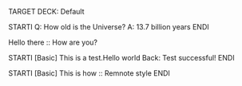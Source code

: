 TARGET DECK: Default

STARTI
Q: How old is the Universe?
A: 13.7 billion years
ENDI

Hello there :: How are you?

STARTI [Basic] This is a test.Hello world Back: Test successful! <!--ID: 1615253140018--> ENDI

STARTI
[Basic]
This is how :: Remnote style
ENDI